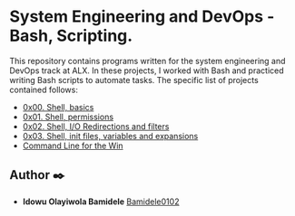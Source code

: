 # System Engineering and DevOps - Bash, Scripting. <!--, Web Stack/Web Stack Debugging, Networking & Security, CI/CD -->

This repository contains programs written for the system engineering and DevOps
track at ALX. In these projects, I worked with Bash and practiced
writing Bash scripts to automate tasks. <!--I learned about the OSI model and
various Linux networking tools. Further, I configured a distributed system -
two web servers and one load balancer - for deployment of my AirBnB project
using Nginx, HAProxy, certbot, ufw, and MySQL.-->The specific list of projects
contained follows:

* [0x00. Shell, basics](./0x00-shell_basics)
* [0x01. Shell, permissions](./0x01-shell_permissions)
* [0x02. Shell, I/O Redirections and filters](./0x02-shell_redirections)
* [0x03. Shell, init files, variables and expansions](./0x03-shell_variables_expansions)
* [Command Line for the Win](./command_line_for_the_win)

## Author :black_nib:

* __Idowu Olayiwola Bamidele__ [Bamidele0102](https://github.com/Bamidele0102)